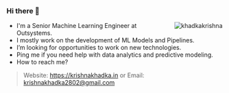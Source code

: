### Hi there 👋
<img align="right" src="https://github-readme-stats.vercel.app/api?username=khadkakrishna&show_icons=true&locale=en" alt="khadkakrishna" />


- I'm a Senior Machine Learning Engineer at Outsystems.
- I mostly work on the development of ML Models and Pipelines.
- I’m looking for opportunities to work on new technologies.
- Ping me if you need help with data analytics and predictive modeling.
- How to reach me? 
> Website: https://krishnakhadka.in or Email: krishnakhadka2802@gmail.com
<!--
<h2 align="left">My Github Stats:</h2>

<p align="left">
	<a href="https://github.com/ryo-ma/github-profile-trophy"><img src="https://github-profile-trophy.vercel.app/?username=khadkakrishna&margin-w=5&margin-h=5&no-bg=true&no-frame=true&theme=onedark" alt="khadkakrishna" /></a>
</p>

<p><img align="left" src="https://github-readme-stats.vercel.app/api/top-langs?username=khadkakrishna&show_icons=true&locale=en&layout=compact" alt="khadkakrishna" /></p>
-->
